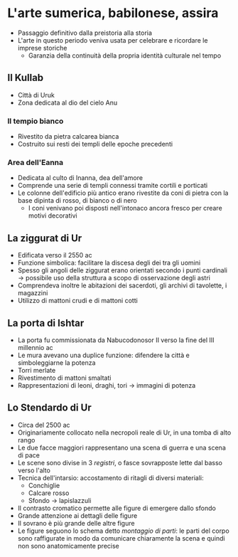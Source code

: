 # L'arte sumerica, babilonese, assira

- Passaggio definitivo dalla preistoria alla storia
- L'arte in questo periodo veniva usata per celebrare e ricordare le imprese storiche
	- Garanzia della continuità della propria identità culturale nel tempo

## Il Kullab

- Città di Uruk
- Zona dedicata al dio del cielo Anu

### Il tempio bianco

- Rivestito da pietra calcarea bianca
- Costruito sui resti dei templi delle epoche precedenti

### Area dell'Eanna

- Dedicata al culto di Inanna, dea dell'amore
- Comprende una serie di templi connessi tramite cortili e porticati
- Le colonne dell'edificio più antico erano rivestite da coni di pietra con la base dipinta di rosso, di bianco o di nero
	- I coni venivano poi disposti nell'intonaco ancora fresco per creare motivi decorativi

## La ziggurat di Ur

- Edificata verso il 2550 ac
- Funzione simbolica: facilitare la discesa degli dei tra gli uomini
- Spesso gli angoli delle ziggurat erano orientati secondo i punti cardinali → possibile uso della struttura a scopo di osservazione degli astri
- Comprendeva inoltre le abitazioni dei sacerdoti, gli archivi di tavolette, i magazzini
- Utilizzo di mattoni crudi e di mattoni cotti

## La porta di Ishtar

- La porta fu commissionata da Nabucodonosor II verso la fine del III millennio ac
- Le mura avevano una duplice funzione: difendere la città e simboleggiarne la potenza 
- Torri merlate
- Rivestimento di mattoni smaltati
- Rappresentazioni di leoni, draghi, tori → immagini di potenza

## Lo Stendardo di Ur

- Circa del 2500 ac
- Originariamente collocato nella necropoli reale di Ur, in una tomba di alto rango
- Le due facce maggiori rappresentano una scena di guerra e una scena di pace
- Le scene sono divise in 3 *registri*, o fasce sovrapposte lette dal basso verso l'alto
- Tecnica dell'intarsio: accostamento di ritagli di diversi materiali:
	- Conchiglie
	- Calcare rosso
	- Sfondo → lapislazzuli
- Il contrasto cromatico permette alle figure di emergere dallo sfondo
- Grande attenzione ai dettagli delle figure
- Il sovrano è più grande delle altre figure
- Le figure seguono lo schema detto *montaggio di parti*: le parti del corpo sono raffigurate in modo da comunicare chiaramente la scena e quindi non sono anatomicamente precise